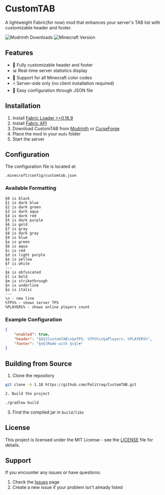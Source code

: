 # CustomTAB

A lightweight Fabric(for now) mod that enhances your server's TAB list with customizable header and footer.

![Modrinth Downloads](https://img.shields.io/modrinth/dt/customtab)
![Minecraft Version](https://img.shields.io/badge/Minecraft-1.18-green)

## Features
- 🎨 Fully customizable header and footer
- 📊 Real-time server statistics display
- 🌈 Support for all Minecraft color codes
- ⚡ Server-side only (no client installation required)
- 🔧 Easy configuration through JSON file

## Installation
1. Install [Fabric Loader >=0.16.9](https://fabricmc.net/use/)
2. Install [Fabric API](https://modrinth.com/mod/fabric-api)
3. Download CustomTAB from [Modrinth](https://modrinth.com/mod/customtab) or [CurseForge](https://curseforge.com/minecraft/mc-mods/customtab)
4. Place the mod in your `mods` folder
5. Start the server

## Configuration
The configuration file is located at:
```
.minecraft/config/customtab.json
```

### Available Formatting
```
§0 is black
§1 is dark blue
§2 is dark green
§3 is dark aqua
§4 is dark red
§5 is dark purple
§6 is gold
§7 is gray
§8 is dark gray
§9 is blue
§a is green
§b is aqua
§c is red
§d is light purple
§e is yellow
§f is white
---
§k is obfuscated
§l is bold
§m is strikethrough
§n is underline
§o is italic
---
\n - new line
%TPS% - shows server TPS
%PLAYERS% - shows online players count
```

### Example Configuration
```json
{
    "enabled": true,
    "header": "§6§lCustomTAB\n§eTPS: %TPS%\n§aPlayers: %PLAYERS%",
    "footer": "§e§lMade with §c§l❤"
}
```

## Building from Source
1. Clone the repository
```bash
git clone -b 1.18 https://github.com/Palitraq/CustomTAB.git

2. Build the project

./gradlew build
```

3. Find the compiled jar in `build/libs`

## License
This project is licensed under the MIT License - see the [LICENSE](LICENSE) file for details.

## Support
If you encounter any issues or have questions:
1. Check the [Issues](https://github.com/Palitraq/CustomTAB/issues) page
2. Create a new issue if your problem isn't already listed 
